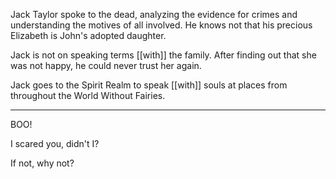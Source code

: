 Jack Taylor spoke to the dead, analyzing the evidence for crimes and understanding the motives of all involved. He knows not that his precious Elizabeth is John's adopted daughter.  
  
Jack is not on speaking terms [[with]] the family. After finding out that she was not happy, he could never trust her again.  
  
Jack goes to the Spirit Realm to speak [[with]] souls at places from throughout the World Without Fairies.

* * *

BOO!

I scared you, didn't I? 

If not, why not?